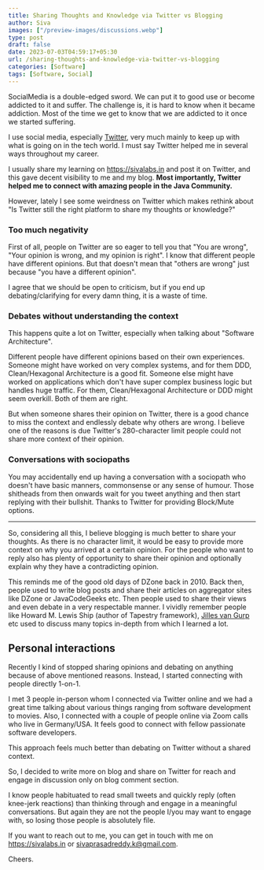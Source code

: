 ```yaml
---
title: Sharing Thoughts and Knowledge via Twitter vs Blogging
author: Siva
images: ["/preview-images/discussions.webp"]
type: post
draft: false
date: 2023-07-03T04:59:17+05:30
url: /sharing-thoughts-and-knowledge-via-twitter-vs-blogging
categories: [Software]
tags: [Software, Social]
---
```


SocialMedia is a double-edged sword. We can put it to good use or become addicted to it and suffer.
The challenge is, it is hard to know when it became addiction. 
Most of the time we get to know that we are addicted to it once we started suffering.

I use social media, especially [Twitter](https://twitter.com/sivalabs), very much mainly to keep up with what is going on in the tech world.
I must say Twitter helped me in several ways throughout my career.

I usually share my learning on https://sivalabs.in and post it on Twitter, and this gave decent visibility to me and my blog.
**Most importantly, Twitter helped me to connect with amazing people in the Java Community.**

However, lately I see some weirdness on Twitter which makes rethink about "Is Twitter still the right platform to share my thoughts or knowledge?"

### Too much negativity
First of all, people on Twitter are so eager to tell you that "You are wrong", "Your opinion is wrong, and my opinion is right".
I know that different people have different opinions. But that doesn't mean that "others are wrong" just because "you have a different opinion".

I agree that we should be open to criticism, but if you end up debating/clarifying for every damn thing, it is a waste of time.

### Debates without understanding the context
This happens quite a lot on Twitter, especially when talking about "Software Architecture".

Different people have different opinions based on their own experiences.
Someone might have worked on very complex systems, and for them DDD, Clean/Hexagonal Architecture is a good fit.
Someone else might have worked on applications which don't have super complex business logic but handles huge traffic.
For them, Clean/Hexagonal Architecture or DDD might seem overkill. Both of them are right.

But when someone shares their opinion on Twitter, there is a good chance to miss the context and endlessly debate why others are wrong.
I believe one of the reasons is due Twitter's 280-character limit people could not share more context of their opinion.

### Conversations with sociopaths
You may accidentally end up having a conversation with a sociopath who doesn't have basic manners, commonsense or any sense of humour.
Those shitheads from then onwards wait for you tweet anything and then start replying with their bullshit.
Thanks to Twitter for providing Block/Mute options.

----------------------------------------

So, considering all this, I believe blogging is much better to share your thoughts.
As there is no character limit, it would be easy to provide more context on why you arrived at a certain opinion.
For the people who want to reply also has plenty of opportunity to share their opinion and optionally explain why they have a contradicting opinion.

This reminds me of the good old days of DZone back in 2010.
Back then, people used to write blog posts and share their articles on aggregator sites like DZone or JavaCodeGeeks etc.
Then people used to share their views and even debate in a very respectable manner.
I vividly remember people like Howard M. Lewis Ship (author of Tapestry framework), [Jilles van Gurp](https://dev.to/jillesvangurp) etc used to discuss many topics in-depth from which I learned a lot.

## Personal interactions
Recently I kind of stopped sharing opinions and debating on anything because of above mentioned reasons.
Instead, I started connecting with people directly 1-on-1.

I met 3 people in-person whom I connected via Twitter online and we had a great time talking about various things ranging from software development to movies.
Also, I connected with a couple of people online via Zoom calls who live in Germany/USA. It feels good to connect with fellow passionate software developers.

This approach feels much better than debating on Twitter without a shared context.

So, I decided to write more on blog and share on Twitter for reach and engage in discussion only on blog comment section.

I know people habituated to read small tweets and quickly reply (often knee-jerk reactions) than thinking through and engage in a meaningful conversations.
But again they are not the people I/you may want to engage with, so losing those people is absolutely file.

If you want to reach out to me, you can get in touch with me on https://sivalabs.in or sivaprasadreddy.k@gmail.com.

Cheers.

